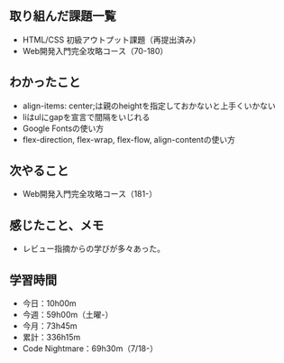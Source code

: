 ## 取り組んだ課題一覧
- HTML/CSS 初級アウトプット課題（再提出済み）
- Web開発入門完全攻略コース（70-180）
## わかったこと
- align-items: center;は親のheightを指定しておかないと上手くいかない
- liはulにgapを宣言で間隔をいじれる
- Google Fontsの使い方
- flex-direction, flex-wrap, flex-flow, align-contentの使い方
## 次やること
- Web開発入門完全攻略コース（181-）
## 感じたこと、メモ
- レビュー指摘からの学びが多々あった。
## 学習時間
- 今日：10h00m
- 今週：59h00m（土曜-）
- 今月：73h45m
- 累計：336h15m
- Code Nightmare：69h30m（7/18-）